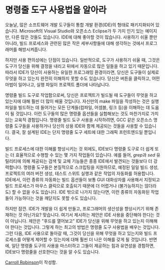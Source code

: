 # 명령줄 도구 사용법을 알아라

오늘날, 많은 소프트웨어 개발 도구들이 통합 개발 환경(IDE)의 형태로 패키지화되어 있습니다. Microsoft의 Visual Studio와 오픈소스 Eclipse가 두 가지 인기 있는 예이지만, 다른 많은 것들도 있습니다. IDE에 대해 좋아할 것이 많습니다. 사용하기 쉬울 뿐만 아니라, 빌드 프로세스와 관련된 많은 작은 세부사항들에 대해 생각하는 것에서 프로그래머를 해방시켜줍니다.

하지만 사용 편의성에는 단점이 있습니다. 일반적으로, 도구가 사용하기 쉬울 때, 그것은 도구가 당신을 위해 결정을 내리고 뒤에서 자동으로 많은 일들을 하고 있기 때문입니다. 따라서 IDE가 당신이 사용하는 유일한 프로그래밍 환경이라면, 당신은 도구들이 실제로 무엇을 하고 있는지 완전히 이해하지 못할 수도 있습니다. 당신은 버튼을 클릭하고, 어떤 마법이 일어나고, 실행 파일이 프로젝트 폴더에 나타납니다.

명령줄 빌드 도구로 작업함으로써, 당신은 프로젝트가 빌드될 때 도구들이 무엇을 하고 있는지에 대해 훨씬 더 많이 배울 것입니다. 자신만의 make 파일을 작성하는 것은 실행 파일을 빌드하는 데 들어가는 모든 단계들(컴파일, 어셈블, 링크 등)을 이해하는 데 도움이 될 것입니다. 이런 도구들의 많은 명령줄 옵션들을 실험해보는 것도 마찬가지로 가치 있는 교육적 경험입니다. 명령줄 빌드 도구 사용을 시작하려면, GCC 같은 오픈소스 명령줄 도구들을 사용하거나 당신의 상용 IDE와 함께 제공되는 것들을 사용할 수 있습니다. 결국, 잘 설계된 IDE는 단지 명령줄 도구 세트에 대한 그래픽 프런트엔드일 뿐입니다.

빌드 프로세스에 대한 이해를 향상시키는 것 외에도, IDE보다 명령줄 도구로 더 쉽게 또는 더 효율적으로 수행할 수 있는 몇 가지 작업들이 있습니다. 예를 들어, *grep*과 *sed* 유틸리티에 의해 제공되는 검색 및 교체 기능들은 종종 IDE에서 발견되는 것들보다 더 강력합니다. 명령줄 도구들은 본질적으로 스크립팅을 지원하므로, 예정된 일일 빌드 생성, 프로젝트의 여러 버전 생성, 테스트 스위트 실행과 같은 작업의 자동화를 허용합니다. IDE에서, 이런 종류의 자동화는 빌드 옵션들이 보통 GUI 대화상자를 사용해서 지정되고 빌드 프로세스가 마우스 클릭으로 호출되기 때문에 더 어렵거나 (불가능하지는 않더라도) 할 수 없을 수도 있습니다. IDE 밖으로 나가지 않는다면, 이런 종류의 자동화된 작업들이 가능하다는 것을 깨닫지도 못할 수도 있습니다.

하지만 잠깐. IDE가 개발을 더 쉽게 만들고, 프로그래머의 생산성을 향상시키기 위해 존재하는 것 아닌가요? 맞습니다. 여기서 제시하는 제안은 IDE 사용을 중단해야 한다는 것이 아닙니다. 제안은 "후드를 열어보고" IDE가 당신을 위해 무엇을 하고 있는지 이해해야 한다는 것입니다. 그렇게 하는 최고의 방법은 명령줄 도구 사용법을 배우는 것입니다. 그런 다음, IDE 사용으로 돌아갈 때, 그것이 당신을 위해 무엇을 하고 있는지와 빌드 프로세스를 어떻게 제어할 수 있는지에 대해 훨씬 더 나은 이해를 갖게 될 것입니다. 반면에, 일단 명령줄 도구의 사용을 마스터하고 그들이 제공하는 힘과 유연성을 경험하면, IDE보다 명령줄을 선호한다는 것을 알 수도 있습니다.

[Carroll Robinson](http://programmer.97things.oreilly.com/wiki/index.php/Carroll_Robinson)이 작성함.